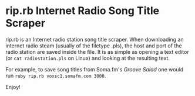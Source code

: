 # rip.rb Internet Radio Song Title Scraper

rip.rb is an Internet radio station song title scraper. When downloading an internet radio steam (usually of the filetype .pls), the host and port of the radio station are saved inside the file. It is as simple as opening a text editor (or `cat radiostation.pls` on Linux) and looking at the resulting text.

For example, to save song titles from Soma.fm's *Groove Salad* one would run `ruby rip.rb voxsc1.somafm.com 3000`.

Enjoy!